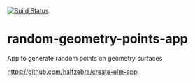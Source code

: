 [![Build Status](https://travis-ci.org/brauls/random-geometry-points-app.svg?branch=master)](https://travis-ci.org/brauls/random-geometry-points-app)

# random-geometry-points-app
App to generate random points on geometry surfaces

https://github.com/halfzebra/create-elm-app